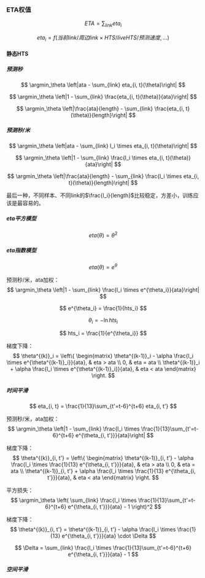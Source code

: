 ### ETA权值

$$ ETA = \sum_{link} eta_i $$

$$ eta_i = f(当前link/周边link \times HTS/liveHTS/预测速度, ...) $$

#### 静态HTS
##### 预测秒
$$ \argmin_\theta \left|ata - \sum_{link} eta_{i, t}(\theta)\right| $$

$$ \argmin_\theta \left|1 - \sum_{link} \frac{eta_{i, t}(\theta)}{ata}\right| $$

$$ \argmin_\theta \left|\frac{ata}{length} - \sum_{link} \frac{eta_{i, t}(\theta)}{length}\right| $$

##### 预测秒/米
$$ \argmin_\theta \left|ata - \sum_{link} l_i \times eta_{i, t}(\theta)\right| $$

$$ \argmin_\theta \left|1 - \sum_{link} \frac{l_i \times eta_{i, t}(\theta)}{ata}\right| $$

$$ \argmin_\theta \left|\frac{ata}{length} - \sum_{link} \frac{l_i \times eta_{i, t}(\theta)}{length}\right| $$

最后一种，不同样本、不同link的$\frac{l_i}{length}$比较稳定，方差小，训练应该是最容易的。

##### eta平方模型
$$ eta(\theta) = \theta^2 $$

##### eta指数模型
$$ eta(\theta) = e^\theta $$

预测秒/米，ata加权：
$$ \argmin_\theta \left|1 - \sum_{link} \frac{l_i \times e^{\theta_i}}{ata}\right| $$

$$ e^{\theta_i} = \frac{1}{hts_i} $$

$$ \theta_i = - \ln hts_i $$

$$ hts_i = \frac{1}{e^{\theta_i}} $$

梯度下降：
$$ \theta^{(k)}_i = \left\{ \begin{matrix}
\theta^{(k-1)}_i - \alpha \frac{l_i \times e^{\theta^{(k-1)}_i}}{ata}, & eta > ata \\
0, & eta = ata \\
\theta^{(k-1)}_i + \alpha \frac{l_i \times e^{\theta^{(k-1)}_i}}{ata}, & eta < ata
\end{matrix} \right. $$

##### 时间平滑
$$ eta_{i, t} = \frac{1}{13}\sum_{t'=t-6}^{t+6} eta_{i, t'} $$

预测秒/米，ata加权：
$$ \argmin_\theta \left|1 - \sum_{link} \frac{l_i \times \frac{1}{13}\sum_{t'=t-6}^{t+6} e^{\theta_{i, t'}}}{ata}\right| $$

梯度下降：
$$ \theta^{(k)}_{i, t'} = \left\{ \begin{matrix}
\theta^{(k-1)}_{i, t'} - \alpha \frac{l_i \times \frac{1}{13} e^{\theta_{i, t'}}}{ata}, & eta > ata \\
0, & eta = ata \\
\theta^{(k-1)}_{i, t'} + \alpha \frac{l_i \times \frac{1}{13} e^{\theta_{i, t'}}}{ata}, & eta < ata
\end{matrix} \right. $$

平方损失：
$$ \argmin_\theta \left( \sum_{link} \frac{l_i \times \frac{1}{13}\sum_{t'=t-6}^{t+6} e^{\theta_{i, t'}}}{ata} - 1 \right)^2 $$

梯度下降：
$$ \theta^{(k)}_{i, t'} = \theta^{(k-1)}_{i, t'} - \alpha \frac{l_i \times \frac{1}{13} e^{\theta_{i, t'}}}{ata} \cdot \Delta $$

$$ \Delta = \sum_{link} \frac{l_i \times \frac{1}{13}\sum_{t'=t-6}^{t+6} e^{\theta_{i, t'}}}{ata} - 1 $$

##### 空间平滑
